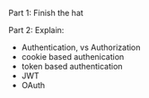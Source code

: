 Part 1:
Finish the hat

Part 2: 
Explain:

- Authentication, vs Authorization
- cookie based authenication
- token based authentication
- JWT
- OAuth